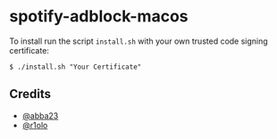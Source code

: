 # spotify-adblock-macos

To install run the script `install.sh` with your own trusted code signing certificate:

```
$ ./install.sh "Your Certificate"
```

## Credits
- [@abba23](https://github.com/abba23/)
- [@r1olo](https://github.com/r1olo)

